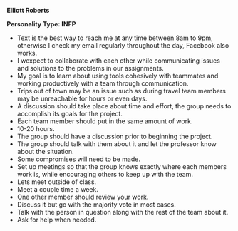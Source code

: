 **Elliott Roberts**

**Personality Type: INFP**

* Text is the best way to reach me at any time between 8am to 9pm, otherwise I check my email regularly throughout the day, Facebook also works. 
* I wexpect to collaborate with each other while communicating issues and solutions to the problems in our assignments. 
* My goal is to learn about using tools cohesively with teammates and working productively with a team through communication. 
* Trips out of town may be an issue such as during travel team members may be unreachable for hours or even days. 
* A discussion should take place about time and effort, the group needs to accomplish its goals for the project. 
* Each team member should put in the same amount of work. 
* 10-20 hours. 
* The group should have a discussion prior to beginning the project. 
* The group should talk with them about it and let the professor know about the
situation.
* Some compromises will need to be made.
* Set up meetings so that the group knows exactly where each members work is, while encouraging others to keep up with the team.
* Lets meet outside of class.
* Meet a couple time a week.
* One other member should review your work.
* Discuss it but go with the majority vote in most cases.
* Talk with the person in question along with the rest of the team about it.
* Ask for help when needed.

